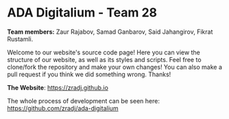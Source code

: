 # ADA Digitalium - Team 28

**Team members:**
Zaur Rajabov, Samad Ganbarov, Said Jahangirov, Fikrat Rustamli.

Welcome to our website's source code page! Here you can view the structure of our website, as well as its styles and scripts. Feel free to clone/fork the repository and make your own changes! You can also make a pull request if you think we did something wrong. Thanks!

**The Website**: https://zradj.github.io

The whole process of development can be seen here: https://github.com/zradj/ada-digitalium
